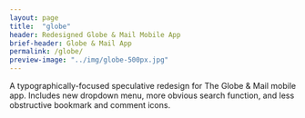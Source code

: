 ```yaml
---
layout: page
title:  "globe"
header: Redesigned Globe & Mail Mobile App
brief-header: Globe & Mail App
permalink: /globe/
preview-image: "../img/globe-500px.jpg"
---
```


A typographically-focused speculative redesign for The Globe & Mail mobile app. Includes new dropdown menu, more obvious search function, and less obstructive bookmark and comment icons.